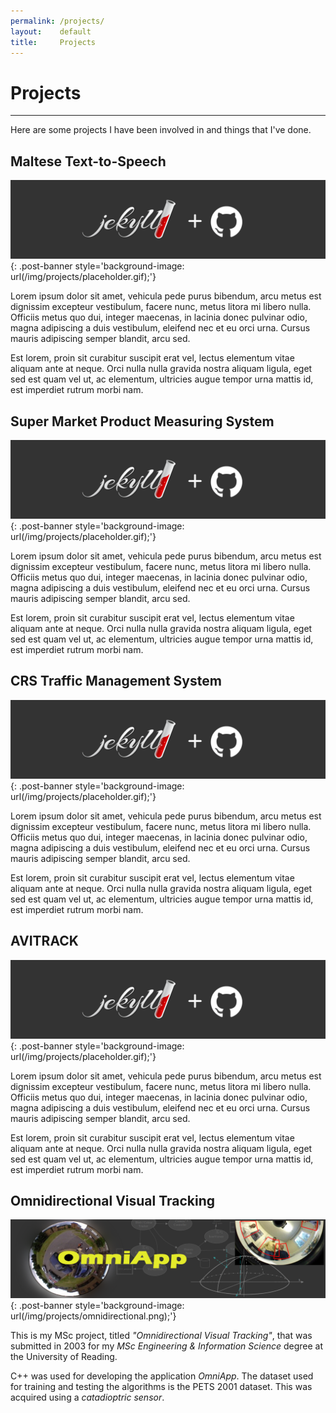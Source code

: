 ```yaml
---
permalink: /projects/
layout:    default
title:     Projects
---
```


# Projects
------------------

Here are some projects I have been involved in and things that I've done.

## Maltese Text-to-Speech 

[![ArkOwl Logo](/img/projects/placeholder.gif)](/projects/my_project){: .post-banner style='background-image: url(/img/projects/placeholder.gif);'}

Lorem ipsum dolor sit amet, vehicula pede purus bibendum, arcu metus est dignissim excepteur vestibulum, facere nunc, metus litora mi libero nulla. Officiis metus quo dui, integer maecenas, in lacinia donec pulvinar odio, magna adipiscing a duis vestibulum, eleifend nec et eu orci urna. Cursus mauris adipiscing semper blandit, arcu sed. 

Est lorem, proin sit curabitur suscipit erat vel, lectus elementum vitae aliquam ante at neque. Orci nulla nulla gravida nostra aliquam ligula, eget sed est quam vel ut, ac elementum, ultricies augue tempor urna mattis id, est imperdiet rutrum morbi nam. 


## Super Market Product Measuring System

[![ArkOwl Logo](/img/projects/placeholder.gif)](/projects/my_project){: .post-banner style='background-image: url(/img/projects/placeholder.gif);'}

Lorem ipsum dolor sit amet, vehicula pede purus bibendum, arcu metus est dignissim excepteur vestibulum, facere nunc, metus litora mi libero nulla. Officiis metus quo dui, integer maecenas, in lacinia donec pulvinar odio, magna adipiscing a duis vestibulum, eleifend nec et eu orci urna. Cursus mauris adipiscing semper blandit, arcu sed. 

Est lorem, proin sit curabitur suscipit erat vel, lectus elementum vitae aliquam ante at neque. Orci nulla nulla gravida nostra aliquam ligula, eget sed est quam vel ut, ac elementum, ultricies augue tempor urna mattis id, est imperdiet rutrum morbi nam. 


## CRS Traffic Management System

[![FullMonte Logo](/img/projects/placeholder.gif)](/projects/my_project){: .post-banner style='background-image: url(/img/projects/placeholder.gif);'}

Lorem ipsum dolor sit amet, vehicula pede purus bibendum, arcu metus est dignissim excepteur vestibulum, facere nunc, metus litora mi libero nulla. Officiis metus quo dui, integer maecenas, in lacinia donec pulvinar odio, magna adipiscing a duis vestibulum, eleifend nec et eu orci urna. Cursus mauris adipiscing semper blandit, arcu sed. 

Est lorem, proin sit curabitur suscipit erat vel, lectus elementum vitae aliquam ante at neque. Orci nulla nulla gravida nostra aliquam ligula, eget sed est quam vel ut, ac elementum, ultricies augue tempor urna mattis id, est imperdiet rutrum morbi nam. 


## AVITRACK

[![FullMonte Logo](/img/projects/placeholder.gif)](/projects/my_project){: .post-banner style='background-image: url(/img/projects/placeholder.gif);'}

Lorem ipsum dolor sit amet, vehicula pede purus bibendum, arcu metus est dignissim excepteur vestibulum, facere nunc, metus litora mi libero nulla. Officiis metus quo dui, integer maecenas, in lacinia donec pulvinar odio, magna adipiscing a duis vestibulum, eleifend nec et eu orci urna. Cursus mauris adipiscing semper blandit, arcu sed. 

Est lorem, proin sit curabitur suscipit erat vel, lectus elementum vitae aliquam ante at neque. Orci nulla nulla gravida nostra aliquam ligula, eget sed est quam vel ut, ac elementum, ultricies augue tempor urna mattis id, est imperdiet rutrum morbi nam. 


## Omnidirectional Visual Tracking

[![OmniApp](/img/projects/omnidirectional.png)](/projects/omniapp){: .post-banner style='background-image: url(/img/projects/omnidirectional.png);'}

This is my MSc project, titled *"Omnidirectional Visual Tracking"*, that was submitted 
in 2003 for my *MSc Engineering & Information Science* degree at the University of Reading.

C++ was used for developing the application *OmniApp*. The dataset used for training and testing the algorithms is the PETS 2001 dataset. This was acquired using a *catadioptric sensor*.

